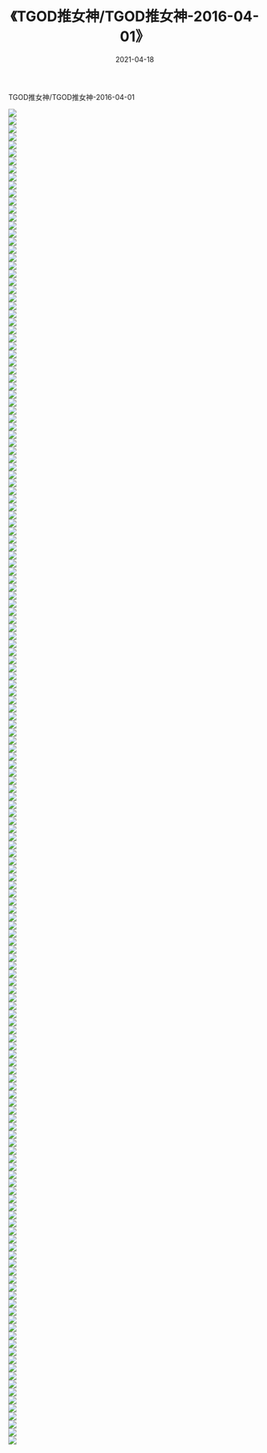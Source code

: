 ﻿---
layout: post
title:  《TGOD推女神/TGOD推女神-2016-04-01》
date:   2021-04-18
img: http://pic.660000.xyz/1:/网络美图/2021/TGOD推女神/TGOD推女神-2016-04-01/000.jpg
categories: [美女, 清纯, 唯美]
---

TGOD推女神/TGOD推女神-2016-04-01

 ![](http://pic.660000.xyz/1:/网络美图/2021/TGOD推女神/TGOD推女神-2016-04-01/001.jpg) <br>![](http://pic.660000.xyz/1:/网络美图/2021/TGOD推女神/TGOD推女神-2016-04-01/002.jpg) <br>![](http://pic.660000.xyz/1:/网络美图/2021/TGOD推女神/TGOD推女神-2016-04-01/003.jpg) <br>![](http://pic.660000.xyz/1:/网络美图/2021/TGOD推女神/TGOD推女神-2016-04-01/004.jpg) <br>![](http://pic.660000.xyz/1:/网络美图/2021/TGOD推女神/TGOD推女神-2016-04-01/005.jpg) <br>![](http://pic.660000.xyz/1:/网络美图/2021/TGOD推女神/TGOD推女神-2016-04-01/006.jpg) <br>![](http://pic.660000.xyz/1:/网络美图/2021/TGOD推女神/TGOD推女神-2016-04-01/007.jpg) <br>![](http://pic.660000.xyz/1:/网络美图/2021/TGOD推女神/TGOD推女神-2016-04-01/008.jpg) <br>![](http://pic.660000.xyz/1:/网络美图/2021/TGOD推女神/TGOD推女神-2016-04-01/009.jpg) <br>![](http://pic.660000.xyz/1:/网络美图/2021/TGOD推女神/TGOD推女神-2016-04-01/010.jpg) <br>![](http://pic.660000.xyz/1:/网络美图/2021/TGOD推女神/TGOD推女神-2016-04-01/011.jpg) <br>![](http://pic.660000.xyz/1:/网络美图/2021/TGOD推女神/TGOD推女神-2016-04-01/012.jpg) <br>![](http://pic.660000.xyz/1:/网络美图/2021/TGOD推女神/TGOD推女神-2016-04-01/013.jpg) <br>![](http://pic.660000.xyz/1:/网络美图/2021/TGOD推女神/TGOD推女神-2016-04-01/014.jpg) <br>![](http://pic.660000.xyz/1:/网络美图/2021/TGOD推女神/TGOD推女神-2016-04-01/015.jpg) <br>![](http://pic.660000.xyz/1:/网络美图/2021/TGOD推女神/TGOD推女神-2016-04-01/016.jpg) <br>![](http://pic.660000.xyz/1:/网络美图/2021/TGOD推女神/TGOD推女神-2016-04-01/017.jpg) <br>![](http://pic.660000.xyz/1:/网络美图/2021/TGOD推女神/TGOD推女神-2016-04-01/018.jpg) <br>![](http://pic.660000.xyz/1:/网络美图/2021/TGOD推女神/TGOD推女神-2016-04-01/019.jpg) <br>![](http://pic.660000.xyz/1:/网络美图/2021/TGOD推女神/TGOD推女神-2016-04-01/020.jpg) <br>![](http://pic.660000.xyz/1:/网络美图/2021/TGOD推女神/TGOD推女神-2016-04-01/021.jpg) <br>![](http://pic.660000.xyz/1:/网络美图/2021/TGOD推女神/TGOD推女神-2016-04-01/022.jpg) <br>![](http://pic.660000.xyz/1:/网络美图/2021/TGOD推女神/TGOD推女神-2016-04-01/023.jpg) <br>![](http://pic.660000.xyz/1:/网络美图/2021/TGOD推女神/TGOD推女神-2016-04-01/024.jpg) <br>![](http://pic.660000.xyz/1:/网络美图/2021/TGOD推女神/TGOD推女神-2016-04-01/025.jpg) <br>![](http://pic.660000.xyz/1:/网络美图/2021/TGOD推女神/TGOD推女神-2016-04-01/026.jpg) <br>![](http://pic.660000.xyz/1:/网络美图/2021/TGOD推女神/TGOD推女神-2016-04-01/027.jpg) <br>![](http://pic.660000.xyz/1:/网络美图/2021/TGOD推女神/TGOD推女神-2016-04-01/028.jpg) <br>![](http://pic.660000.xyz/1:/网络美图/2021/TGOD推女神/TGOD推女神-2016-04-01/029.jpg) <br>![](http://pic.660000.xyz/1:/网络美图/2021/TGOD推女神/TGOD推女神-2016-04-01/030.jpg) <br>![](http://pic.660000.xyz/1:/网络美图/2021/TGOD推女神/TGOD推女神-2016-04-01/031.jpg) <br>![](http://pic.660000.xyz/1:/网络美图/2021/TGOD推女神/TGOD推女神-2016-04-01/032.jpg) <br>![](http://pic.660000.xyz/1:/网络美图/2021/TGOD推女神/TGOD推女神-2016-04-01/033.jpg) <br>![](http://pic.660000.xyz/1:/网络美图/2021/TGOD推女神/TGOD推女神-2016-04-01/034.jpg) <br>![](http://pic.660000.xyz/1:/网络美图/2021/TGOD推女神/TGOD推女神-2016-04-01/035.jpg) <br>![](http://pic.660000.xyz/1:/网络美图/2021/TGOD推女神/TGOD推女神-2016-04-01/036.jpg) <br>![](http://pic.660000.xyz/1:/网络美图/2021/TGOD推女神/TGOD推女神-2016-04-01/037.jpg) <br>![](http://pic.660000.xyz/1:/网络美图/2021/TGOD推女神/TGOD推女神-2016-04-01/038.jpg) <br>![](http://pic.660000.xyz/1:/网络美图/2021/TGOD推女神/TGOD推女神-2016-04-01/039.jpg) <br>![](http://pic.660000.xyz/1:/网络美图/2021/TGOD推女神/TGOD推女神-2016-04-01/040.jpg) <br>![](http://pic.660000.xyz/1:/网络美图/2021/TGOD推女神/TGOD推女神-2016-04-01/041.jpg) <br>![](http://pic.660000.xyz/1:/网络美图/2021/TGOD推女神/TGOD推女神-2016-04-01/042.jpg) <br>![](http://pic.660000.xyz/1:/网络美图/2021/TGOD推女神/TGOD推女神-2016-04-01/043.jpg) <br>![](http://pic.660000.xyz/1:/网络美图/2021/TGOD推女神/TGOD推女神-2016-04-01/044.jpg) <br>![](http://pic.660000.xyz/1:/网络美图/2021/TGOD推女神/TGOD推女神-2016-04-01/045.jpg) <br>![](http://pic.660000.xyz/1:/网络美图/2021/TGOD推女神/TGOD推女神-2016-04-01/046.jpg) <br>![](http://pic.660000.xyz/1:/网络美图/2021/TGOD推女神/TGOD推女神-2016-04-01/047.jpg) <br>![](http://pic.660000.xyz/1:/网络美图/2021/TGOD推女神/TGOD推女神-2016-04-01/048.jpg) <br>![](http://pic.660000.xyz/1:/网络美图/2021/TGOD推女神/TGOD推女神-2016-04-01/049.jpg) <br>![](http://pic.660000.xyz/1:/网络美图/2021/TGOD推女神/TGOD推女神-2016-04-01/050.jpg) <br>![](http://pic.660000.xyz/1:/网络美图/2021/TGOD推女神/TGOD推女神-2016-04-01/051.jpg) <br>![](http://pic.660000.xyz/1:/网络美图/2021/TGOD推女神/TGOD推女神-2016-04-01/052.jpg) <br>![](http://pic.660000.xyz/1:/网络美图/2021/TGOD推女神/TGOD推女神-2016-04-01/053.jpg) <br>![](http://pic.660000.xyz/1:/网络美图/2021/TGOD推女神/TGOD推女神-2016-04-01/054.jpg) <br>![](http://pic.660000.xyz/1:/网络美图/2021/TGOD推女神/TGOD推女神-2016-04-01/055.jpg) <br>![](http://pic.660000.xyz/1:/网络美图/2021/TGOD推女神/TGOD推女神-2016-04-01/056.jpg) <br>![](http://pic.660000.xyz/1:/网络美图/2021/TGOD推女神/TGOD推女神-2016-04-01/057.jpg) <br>![](http://pic.660000.xyz/1:/网络美图/2021/TGOD推女神/TGOD推女神-2016-04-01/058.jpg) <br>![](http://pic.660000.xyz/1:/网络美图/2021/TGOD推女神/TGOD推女神-2016-04-01/059.jpg) <br>![](http://pic.660000.xyz/1:/网络美图/2021/TGOD推女神/TGOD推女神-2016-04-01/060.jpg) <br>![](http://pic.660000.xyz/1:/网络美图/2021/TGOD推女神/TGOD推女神-2016-04-01/061.jpg) <br>![](http://pic.660000.xyz/1:/网络美图/2021/TGOD推女神/TGOD推女神-2016-04-01/062.jpg) <br>![](http://pic.660000.xyz/1:/网络美图/2021/TGOD推女神/TGOD推女神-2016-04-01/063.jpg) <br>![](http://pic.660000.xyz/1:/网络美图/2021/TGOD推女神/TGOD推女神-2016-04-01/064.jpg) <br>![](http://pic.660000.xyz/1:/网络美图/2021/TGOD推女神/TGOD推女神-2016-04-01/065.jpg) <br>![](http://pic.660000.xyz/1:/网络美图/2021/TGOD推女神/TGOD推女神-2016-04-01/066.jpg) <br>![](http://pic.660000.xyz/1:/网络美图/2021/TGOD推女神/TGOD推女神-2016-04-01/067.jpg) <br>![](http://pic.660000.xyz/1:/网络美图/2021/TGOD推女神/TGOD推女神-2016-04-01/068.jpg) <br>![](http://pic.660000.xyz/1:/网络美图/2021/TGOD推女神/TGOD推女神-2016-04-01/069.jpg) <br>![](http://pic.660000.xyz/1:/网络美图/2021/TGOD推女神/TGOD推女神-2016-04-01/070.jpg) <br>![](http://pic.660000.xyz/1:/网络美图/2021/TGOD推女神/TGOD推女神-2016-04-01/071.jpg) <br>![](http://pic.660000.xyz/1:/网络美图/2021/TGOD推女神/TGOD推女神-2016-04-01/072.jpg) <br>![](http://pic.660000.xyz/1:/网络美图/2021/TGOD推女神/TGOD推女神-2016-04-01/073.jpg) <br>![](http://pic.660000.xyz/1:/网络美图/2021/TGOD推女神/TGOD推女神-2016-04-01/074.jpg) <br>![](http://pic.660000.xyz/1:/网络美图/2021/TGOD推女神/TGOD推女神-2016-04-01/075.jpg) <br>![](http://pic.660000.xyz/1:/网络美图/2021/TGOD推女神/TGOD推女神-2016-04-01/076.jpg) <br>![](http://pic.660000.xyz/1:/网络美图/2021/TGOD推女神/TGOD推女神-2016-04-01/077.jpg) <br>![](http://pic.660000.xyz/1:/网络美图/2021/TGOD推女神/TGOD推女神-2016-04-01/078.jpg) <br>![](http://pic.660000.xyz/1:/网络美图/2021/TGOD推女神/TGOD推女神-2016-04-01/079.jpg) <br>![](http://pic.660000.xyz/1:/网络美图/2021/TGOD推女神/TGOD推女神-2016-04-01/080.jpg) <br>![](http://pic.660000.xyz/1:/网络美图/2021/TGOD推女神/TGOD推女神-2016-04-01/081.jpg) <br>![](http://pic.660000.xyz/1:/网络美图/2021/TGOD推女神/TGOD推女神-2016-04-01/082.jpg) <br>![](http://pic.660000.xyz/1:/网络美图/2021/TGOD推女神/TGOD推女神-2016-04-01/083.jpg) <br>![](http://pic.660000.xyz/1:/网络美图/2021/TGOD推女神/TGOD推女神-2016-04-01/084.jpg) <br>![](http://pic.660000.xyz/1:/网络美图/2021/TGOD推女神/TGOD推女神-2016-04-01/085.jpg) <br>![](http://pic.660000.xyz/1:/网络美图/2021/TGOD推女神/TGOD推女神-2016-04-01/086.jpg) <br>![](http://pic.660000.xyz/1:/网络美图/2021/TGOD推女神/TGOD推女神-2016-04-01/087.jpg) <br>![](http://pic.660000.xyz/1:/网络美图/2021/TGOD推女神/TGOD推女神-2016-04-01/088.jpg) <br>![](http://pic.660000.xyz/1:/网络美图/2021/TGOD推女神/TGOD推女神-2016-04-01/089.jpg) <br>![](http://pic.660000.xyz/1:/网络美图/2021/TGOD推女神/TGOD推女神-2016-04-01/090.jpg) <br>![](http://pic.660000.xyz/1:/网络美图/2021/TGOD推女神/TGOD推女神-2016-04-01/091.jpg) <br>![](http://pic.660000.xyz/1:/网络美图/2021/TGOD推女神/TGOD推女神-2016-04-01/092.jpg) <br>![](http://pic.660000.xyz/1:/网络美图/2021/TGOD推女神/TGOD推女神-2016-04-01/093.jpg) <br>![](http://pic.660000.xyz/1:/网络美图/2021/TGOD推女神/TGOD推女神-2016-04-01/094.jpg) <br>![](http://pic.660000.xyz/1:/网络美图/2021/TGOD推女神/TGOD推女神-2016-04-01/095.jpg) <br>![](http://pic.660000.xyz/1:/网络美图/2021/TGOD推女神/TGOD推女神-2016-04-01/096.jpg) <br>![](http://pic.660000.xyz/1:/网络美图/2021/TGOD推女神/TGOD推女神-2016-04-01/097.jpg) <br>![](http://pic.660000.xyz/1:/网络美图/2021/TGOD推女神/TGOD推女神-2016-04-01/098.jpg) <br>![](http://pic.660000.xyz/1:/网络美图/2021/TGOD推女神/TGOD推女神-2016-04-01/099.jpg) <br>![](http://pic.660000.xyz/1:/网络美图/2021/TGOD推女神/TGOD推女神-2016-04-01/100.jpg) <br>![](http://pic.660000.xyz/1:/网络美图/2021/TGOD推女神/TGOD推女神-2016-04-01/101.jpg) <br>![](http://pic.660000.xyz/1:/网络美图/2021/TGOD推女神/TGOD推女神-2016-04-01/102.jpg) <br>![](http://pic.660000.xyz/1:/网络美图/2021/TGOD推女神/TGOD推女神-2016-04-01/103.jpg) <br>![](http://pic.660000.xyz/1:/网络美图/2021/TGOD推女神/TGOD推女神-2016-04-01/104.jpg) <br>![](http://pic.660000.xyz/1:/网络美图/2021/TGOD推女神/TGOD推女神-2016-04-01/105.jpg) <br>![](http://pic.660000.xyz/1:/网络美图/2021/TGOD推女神/TGOD推女神-2016-04-01/106.jpg) <br>![](http://pic.660000.xyz/1:/网络美图/2021/TGOD推女神/TGOD推女神-2016-04-01/107.jpg) <br>![](http://pic.660000.xyz/1:/网络美图/2021/TGOD推女神/TGOD推女神-2016-04-01/108.jpg) <br>![](http://pic.660000.xyz/1:/网络美图/2021/TGOD推女神/TGOD推女神-2016-04-01/109.jpg) <br>![](http://pic.660000.xyz/1:/网络美图/2021/TGOD推女神/TGOD推女神-2016-04-01/110.jpg) <br>![](http://pic.660000.xyz/1:/网络美图/2021/TGOD推女神/TGOD推女神-2016-04-01/111.jpg) <br>![](http://pic.660000.xyz/1:/网络美图/2021/TGOD推女神/TGOD推女神-2016-04-01/112.jpg) <br>![](http://pic.660000.xyz/1:/网络美图/2021/TGOD推女神/TGOD推女神-2016-04-01/113.jpg) <br>![](http://pic.660000.xyz/1:/网络美图/2021/TGOD推女神/TGOD推女神-2016-04-01/114.jpg) <br>![](http://pic.660000.xyz/1:/网络美图/2021/TGOD推女神/TGOD推女神-2016-04-01/115.jpg) <br>![](http://pic.660000.xyz/1:/网络美图/2021/TGOD推女神/TGOD推女神-2016-04-01/116.jpg) <br>![](http://pic.660000.xyz/1:/网络美图/2021/TGOD推女神/TGOD推女神-2016-04-01/117.jpg) <br>![](http://pic.660000.xyz/1:/网络美图/2021/TGOD推女神/TGOD推女神-2016-04-01/118.jpg) <br>![](http://pic.660000.xyz/1:/网络美图/2021/TGOD推女神/TGOD推女神-2016-04-01/119.jpg) <br>![](http://pic.660000.xyz/1:/网络美图/2021/TGOD推女神/TGOD推女神-2016-04-01/120.jpg) <br>![](http://pic.660000.xyz/1:/网络美图/2021/TGOD推女神/TGOD推女神-2016-04-01/121.jpg) <br>![](http://pic.660000.xyz/1:/网络美图/2021/TGOD推女神/TGOD推女神-2016-04-01/122.jpg) <br>![](http://pic.660000.xyz/1:/网络美图/2021/TGOD推女神/TGOD推女神-2016-04-01/123.jpg) <br>![](http://pic.660000.xyz/1:/网络美图/2021/TGOD推女神/TGOD推女神-2016-04-01/124.jpg) <br>![](http://pic.660000.xyz/1:/网络美图/2021/TGOD推女神/TGOD推女神-2016-04-01/125.jpg) <br>![](http://pic.660000.xyz/1:/网络美图/2021/TGOD推女神/TGOD推女神-2016-04-01/126.jpg) <br>![](http://pic.660000.xyz/1:/网络美图/2021/TGOD推女神/TGOD推女神-2016-04-01/127.jpg) <br>![](http://pic.660000.xyz/1:/网络美图/2021/TGOD推女神/TGOD推女神-2016-04-01/128.jpg) <br>![](http://pic.660000.xyz/1:/网络美图/2021/TGOD推女神/TGOD推女神-2016-04-01/129.jpg) <br>![](http://pic.660000.xyz/1:/网络美图/2021/TGOD推女神/TGOD推女神-2016-04-01/130.jpg) <br>![](http://pic.660000.xyz/1:/网络美图/2021/TGOD推女神/TGOD推女神-2016-04-01/131.jpg) <br>![](http://pic.660000.xyz/1:/网络美图/2021/TGOD推女神/TGOD推女神-2016-04-01/132.jpg) <br>![](http://pic.660000.xyz/1:/网络美图/2021/TGOD推女神/TGOD推女神-2016-04-01/133.jpg) <br>![](http://pic.660000.xyz/1:/网络美图/2021/TGOD推女神/TGOD推女神-2016-04-01/134.jpg) <br>![](http://pic.660000.xyz/1:/网络美图/2021/TGOD推女神/TGOD推女神-2016-04-01/135.jpg) <br>![](http://pic.660000.xyz/1:/网络美图/2021/TGOD推女神/TGOD推女神-2016-04-01/136.jpg) <br>![](http://pic.660000.xyz/1:/网络美图/2021/TGOD推女神/TGOD推女神-2016-04-01/137.jpg) <br>![](http://pic.660000.xyz/1:/网络美图/2021/TGOD推女神/TGOD推女神-2016-04-01/138.jpg) <br>![](http://pic.660000.xyz/1:/网络美图/2021/TGOD推女神/TGOD推女神-2016-04-01/139.jpg) <br>![](http://pic.660000.xyz/1:/网络美图/2021/TGOD推女神/TGOD推女神-2016-04-01/140.jpg) <br>![](http://pic.660000.xyz/1:/网络美图/2021/TGOD推女神/TGOD推女神-2016-04-01/141.jpg) <br>![](http://pic.660000.xyz/1:/网络美图/2021/TGOD推女神/TGOD推女神-2016-04-01/142.jpg) <br>![](http://pic.660000.xyz/1:/网络美图/2021/TGOD推女神/TGOD推女神-2016-04-01/143.jpg) <br>![](http://pic.660000.xyz/1:/网络美图/2021/TGOD推女神/TGOD推女神-2016-04-01/144.jpg) <br>![](http://pic.660000.xyz/1:/网络美图/2021/TGOD推女神/TGOD推女神-2016-04-01/145.jpg) <br>![](http://pic.660000.xyz/1:/网络美图/2021/TGOD推女神/TGOD推女神-2016-04-01/146.jpg) <br>![](http://pic.660000.xyz/1:/网络美图/2021/TGOD推女神/TGOD推女神-2016-04-01/147.jpg) <br>![](http://pic.660000.xyz/1:/网络美图/2021/TGOD推女神/TGOD推女神-2016-04-01/148.jpg) <br>![](http://pic.660000.xyz/1:/网络美图/2021/TGOD推女神/TGOD推女神-2016-04-01/149.jpg) <br>![](http://pic.660000.xyz/1:/网络美图/2021/TGOD推女神/TGOD推女神-2016-04-01/150.jpg) <br>![](http://pic.660000.xyz/1:/网络美图/2021/TGOD推女神/TGOD推女神-2016-04-01/151.jpg) <br>![](http://pic.660000.xyz/1:/网络美图/2021/TGOD推女神/TGOD推女神-2016-04-01/152.jpg) <br>![](http://pic.660000.xyz/1:/网络美图/2021/TGOD推女神/TGOD推女神-2016-04-01/153.jpg) <br>![](http://pic.660000.xyz/1:/网络美图/2021/TGOD推女神/TGOD推女神-2016-04-01/154.jpg) <br>![](http://pic.660000.xyz/1:/网络美图/2021/TGOD推女神/TGOD推女神-2016-04-01/155.jpg) <br>![](http://pic.660000.xyz/1:/网络美图/2021/TGOD推女神/TGOD推女神-2016-04-01/156.jpg) <br>![](http://pic.660000.xyz/1:/网络美图/2021/TGOD推女神/TGOD推女神-2016-04-01/157.jpg) <br>![](http://pic.660000.xyz/1:/网络美图/2021/TGOD推女神/TGOD推女神-2016-04-01/158.jpg) <br>![](http://pic.660000.xyz/1:/网络美图/2021/TGOD推女神/TGOD推女神-2016-04-01/159.jpg) <br>![](http://pic.660000.xyz/1:/网络美图/2021/TGOD推女神/TGOD推女神-2016-04-01/160.jpg) <br>![](http://pic.660000.xyz/1:/网络美图/2021/TGOD推女神/TGOD推女神-2016-04-01/161.jpg) <br>![](http://pic.660000.xyz/1:/网络美图/2021/TGOD推女神/TGOD推女神-2016-04-01/162.jpg) <br>![](http://pic.660000.xyz/1:/网络美图/2021/TGOD推女神/TGOD推女神-2016-04-01/163.jpg) <br>![](http://pic.660000.xyz/1:/网络美图/2021/TGOD推女神/TGOD推女神-2016-04-01/164.jpg) <br>![](http://pic.660000.xyz/1:/网络美图/2021/TGOD推女神/TGOD推女神-2016-04-01/165.jpg) <br>![](http://pic.660000.xyz/1:/网络美图/2021/TGOD推女神/TGOD推女神-2016-04-01/166.jpg) <br>